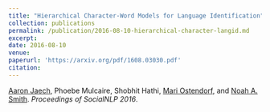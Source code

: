```yaml
---
title: "Hierarchical Character-Word Models for Language Identification"
collection: publications
permalink: /publication/2016-08-10-hierarchical-character-langid.md
excerpt: 
date: 2016-08-10
venue:
paperurl: 'https://arxiv.org/pdf/1608.03030.pdf'
citation:
---
```


[Aaron Jaech](http://ajaech.me/), Phoebe Mulcaire, Shobhit Hathi, [Mari Ostendorf](http://ssli.ee.washington.edu/people/mo/), and [Noah A. Smith](http://www.cs.cmu.edu/~nasmith). *Proceedings of SocialNLP 2016*.
